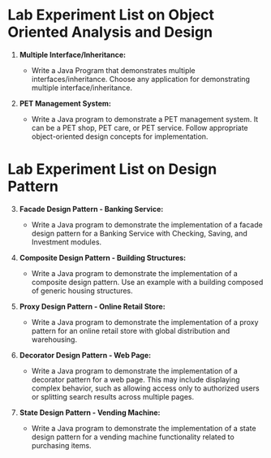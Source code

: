 # Lab Experiment List on Object Oriented Analysis and Design

1. **Multiple Interface/Inheritance:**
   - Write a Java Program that demonstrates multiple interfaces/inheritance. Choose any application for demonstrating multiple interface/inheritance.

2. **PET Management System:**
   - Write a Java program to demonstrate a PET management system. It can be a PET shop, PET care, or PET service. Follow appropriate object-oriented design concepts for implementation.

# Lab Experiment List on Design Pattern

3. **Facade Design Pattern - Banking Service:**
   - Write a Java program to demonstrate the implementation of a facade design pattern for a Banking Service with Checking, Saving, and Investment modules.

4. **Composite Design Pattern - Building Structures:**
   - Write a Java program to demonstrate the implementation of a composite design pattern. Use an example with a building composed of generic housing structures.

5. **Proxy Design Pattern - Online Retail Store:**
   - Write a Java program to demonstrate the implementation of a proxy pattern for an online retail store with global distribution and warehousing.

6. **Decorator Design Pattern - Web Page:**
   - Write a Java program to demonstrate the implementation of a decorator pattern for a web page. This may include displaying complex behavior, such as allowing access only to authorized users or splitting search results across multiple pages.

7. **State Design Pattern - Vending Machine:**
   - Write a Java program to demonstrate the implementation of a state design pattern for a vending machine functionality related to purchasing items.

